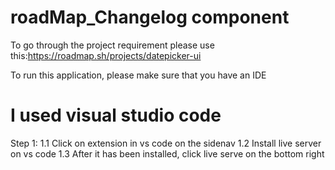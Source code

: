 # roadMap_Changelog component

To go through the project requirement please use this:https://roadmap.sh/projects/datepicker-ui

To run this application, please make sure that you have an IDE

# I used visual studio code
Step 1:
    1.1 Click on extension in vs code on the sidenav
    1.2 Install live server on vs code
    1.3 After it has been installed, click live serve on the bottom right